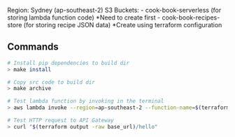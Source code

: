 Region: Sydney (ap-southeast-2)
S3 Buckets:
    - cook-book-serverless (for storing lambda function code) *Need to create first
    - cook-book-recipes-store (for storing recipe JSON data) *Create using terraform configuration

## Commands
```bash
# Install pip dependencies to build dir
> make install

# Copy src code to build dir
> make archive

# Test lambda function by invoking in the terminal
> aws lambda invoke --region=ap-southeast-2 --function-name=$(terraform output -raw function_name) response.json

# Test HTTP request to API Gateway
> curl "$(terraform output -raw base_url)/hello" 
```
